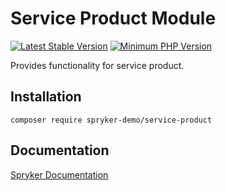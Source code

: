 # Service Product Module
[![Latest Stable Version](https://poser.pugx.org/spryker-demo/service-product/v/stable.svg)](https://packagist.org/packages/spryker-demo/service-product)
[![Minimum PHP Version](https://img.shields.io/badge/php-%3E%3D%207.4-8892BF.svg)](https://php.net/)

Provides functionality for service product.

## Installation

```
composer require spryker-demo/service-product
```

## Documentation

[Spryker Documentation](https://academy.spryker.com/developing_with_spryker/module_guide/modules.html)
